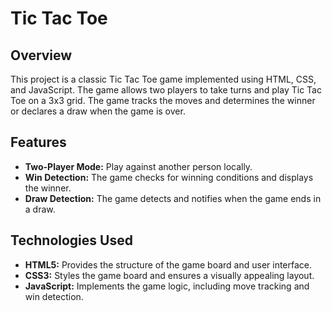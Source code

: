 # Tic Tac Toe

## Overview

This project is a classic Tic Tac Toe game implemented using HTML, CSS, and JavaScript. The game allows two players to take turns and play Tic Tac Toe on a 3x3 grid. The game tracks the moves and determines the winner or declares a draw when the game is over.

## Features

- **Two-Player Mode:** Play against another person locally.
- **Win Detection:** The game checks for winning conditions and displays the winner.
- **Draw Detection:** The game detects and notifies when the game ends in a draw.

## Technologies Used

- **HTML5:** Provides the structure of the game board and user interface.
- **CSS3:** Styles the game board and ensures a visually appealing layout.
- **JavaScript:** Implements the game logic, including move tracking and win detection.

